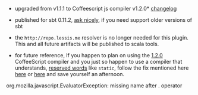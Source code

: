 - upgraded from v1.1.1 to Coffeescript js compiler v1.2.0* [changelog][cscl]

- published for sbt 0.11.2, [ask nicely][ask], if you need support older versions of sbt

- the `http://repo.lessis.me` resolver is no longer needed for this plugin. This and all future artifacts will be published to scala tools.

* for future reference, If you happen to plan on using the [1.2.0][cc] CoffeeScript compiler and you just so happen to use a compiler that understands, [reserved words][rw] like `static`, follow the fix mentioned here [here][csfix] or [here][csfix2] and save yourself an afternoon.

org.mozilla.javascript.EvaluatorException: missing name after . operator

[rw]: https://developer.mozilla.org/en/JavaScript/Reference/Reserved_Words
[cscl]: http://jashkenas.github.com/coffee-script/#changelog
[cc]: https://raw.github.com/jashkenas/coffee-script/1.2.0/extras/coffee-script.js
[csfix]: https://github.com/jashkenas/coffee-script/issues/2046
[csfix2]: https://github.com/jashkenas/coffee-script/issues/2013
[ask]: https://github.com/softprops/coffeescripted-sbt/issues

